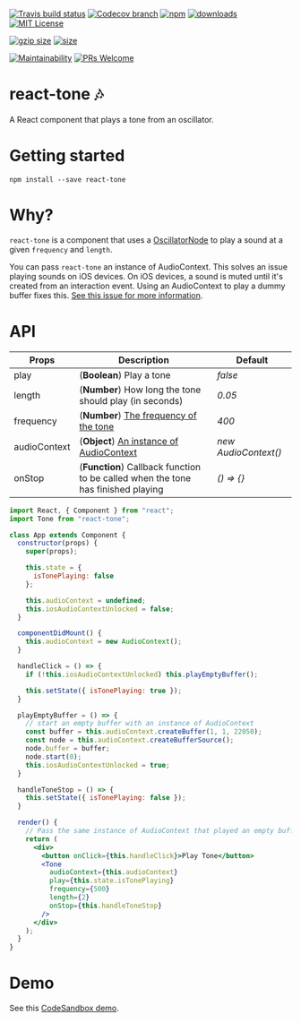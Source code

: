 [![Travis build status][travis-badge]][travis-build]
[![Codecov branch][codecov-badge]][codecov]
[![npm][npm-badge]][npm-version]
[![downloads][downloads-badge]][npmcharts]
[![MIT License][license-badge]][license]

[![gzip size][gzip-badge]][unpkg]
[![size][size-badge]][unpkg]

[![Maintainability][code-climate-badge]][code-climate]
[![PRs Welcome][pull-request-badge]](http://makeapullrequest.com)

# react-tone 🎶
A React component that plays a tone from an oscillator.

# Getting started
```
npm install --save react-tone
```

# Why?
`react-tone` is a component that uses a [OscillatorNode](https://developer.mozilla.org/en-US/docs/Web/API/OscillatorNode) to play a sound at a given `frequency` and `length`.

You can pass `react-tone` an instance of AudioContext. This solves an issue playing sounds on iOS devices. On iOS devices, a sound is muted until it's created from an interaction event. Using an AudioContext to play a dummy buffer fixes this. [See this issue for more information](https://github.com/cwilso/metronome/issues/14).

# API

| Props | Description | Default |
| ----- | ----------- | ------- |
| play  | (**Boolean**) Play a tone | *false* |
| length | (**Number**) How long the tone should play (in seconds) | *0.05* |
| frequency | (**Number**) [The frequency of the tone](https://developer.mozilla.org/en-US/docs/Web/API/OscillatorNode/frequency) | *400* |
| audioContext | (**Object**) [An instance of AudioContext](https://developer.mozilla.org/en-US/docs/Web/API/AudioContext) | *new AudioContext()* |
| onStop | (**Function**) Callback function to be called when the tone has finished playing | *() => {}* |

```jsx
import React, { Component } from "react";
import Tone from "react-tone";

class App extends Component {
  constructor(props) {
    super(props);

    this.state = {
      isTonePlaying: false
    };

    this.audioContext = undefined;
    this.iosAudioContextUnlocked = false;
  }

  componentDidMount() {
    this.audioContext = new AudioContext();
  }

  handleClick = () => {
    if (!this.iosAudioContextUnlocked) this.playEmptyBuffer();

    this.setState({ isTonePlaying: true });
  }

  playEmptyBuffer = () => {
    // start an empty buffer with an instance of AudioContext
    const buffer = this.audioContext.createBuffer(1, 1, 22050);
    const node = this.audioContext.createBufferSource();
    node.buffer = buffer;
    node.start(0);
    this.iosAudioContextUnlocked = true;
  }

  handleToneStop = () => {
    this.setState({ isTonePlaying: false });
  }

  render() {
    // Pass the same instance of AudioContext that played an empty buffer to <Tone />
    return (
      <div>
        <button onClick={this.handleClick}>Play Tone</button>
        <Tone
          audioContext={this.audioContext}
          play={this.state.isTonePlaying}
          frequency={500}
          length={2}
          onStop={this.handleToneStop}
        />
      </div>
    );
  }
}
```

# Demo
See this [CodeSandbox demo](https://codesandbox.io/s/p736lln107).

[codecov]: https://codecov.io/gh/newyork-anthonyng/react-tone
[codecov-badge]: https://img.shields.io/codecov/c/github/newyork-anthonyng/react-tone/master.svg
[code-climate]: https://codeclimate.com/github/newyork-anthonyng/react-tone/maintainability
[code-climate-badge]: https://api.codeclimate.com/v1/badges/faefec967ef40a030c3e/maintainability
[downloads-badge]: https://img.shields.io/npm/dm/react-tone.svg?style=flat-square
[license]: https://github.com/newyork-anthonyng/react-tone/blob/master/LICENSE
[license-badge]: https://img.shields.io/npm/l/react-tone.svg?style=flat-square
[npmcharts]: https://npmcharts.com/compare/react-tone
[npm-version]:https://www.npmjs.com/package/react-tone
[npm-badge]: https://img.shields.io/npm/v/react-tone.svg?style=flat-square
[pull-request-badge]: https://img.shields.io/badge/PRs-welcome-brightgreen.svg?style=flat-square
[travis-badge]: https://travis-ci.org/newyork-anthonyng/react-tone.svg?branch=master
[travis-build]: https://travis-ci.org/newyork-anthonyng/react-tone
[gzip-badge]: http://img.badgesize.io/https://unpkg.com/react-tone?compression=gzip&label=gzip%20size&style=flat-square
[size-badge]: http://img.badgesize.io/https://unpkg.com/react-tone?label=size&style=flat-square
[unpkg]: https://unpkg.com/react-tone
